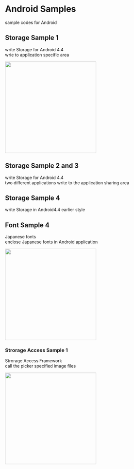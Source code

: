 Android Samples
===============

sample codes for Android <br/>

## Storage Sample 1 <br/>
 write Storage for Android 4.4 <br/>
wrie to application specific area <br/>

<image src="https://github.com/ohwada/Android_Samples/raw/master/StorageSample1/screenshot/main_screen_start.png" width="300" />
 
## Storage Sample 2 and 3 <br/>
 write Storage for Android 4.4 <br/>
 two different applications write to the application sharing area <br/>

## Storage Sample 4 <br/>
 write Storage in Android4.4 earlier style <br/>
 
## Font Sample 4 <br/>
Japanese fonts <br/>
enclose Japanese fonts in Android application <br/>

<image src="https://raw.githubusercontent.com/ohwada/Android_Samples/master/FontSample4/screenshot/screenshot_main.png" width="300" />

### Strorage Access Sample 1<br/>
Strorage Access Framework <br/>
call the picker specified image files <br/>

<image src="https://raw.githubusercontent.com/ohwada/Android_Samples/master/StorageAccessSample1/screenshot/screenshot_strage_access_picker.png" width="300" /><br/>
